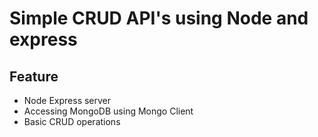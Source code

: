 # Simple CRUD API's using Node and express

## Feature
- Node Express server
- Accessing MongoDB using Mongo Client
- Basic CRUD operations

